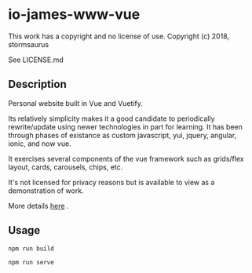 # io-james-www-vue

This work has a copyright and no license of use. Copyright (c) 2018, stormsaurus

See LICENSE.md

## Description

Personal website built in Vue and Vuetify.

Its relatively simplicity makes it a good candidate to periodically rewrite/update using newer technologies in part for learning. It has been through phases of existance as custom javascript, yui, jquery, angular, ionic, and now vue.

It exercises several components of the vue framework such as grids/flex layout, cards, carousels, chips, etc.

It's not licensed for privacy reasons but is available to view as a demonstration of work.

More details [here](http://james.io/#/projects) .

## Usage

`npm run build`

`npm run serve`
